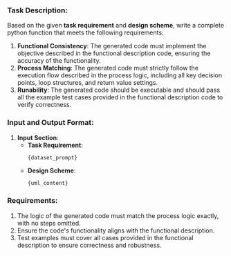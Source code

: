 ### Task Description:
Based on the given **task requirement** and **design scheme**, write a complete python function that meets the following requirements:

1. **Functional Consistency**: The generated code must implement the objective described in the functional description code, ensuring the accuracy of the functionality.
2. **Process Matching**: The generated code must strictly follow the execution flow described in the process logic, including all key decision points, loop structures, and return value settings.
3. **Runability**: The generated code should be executable and should pass all the example test cases provided in the functional description code to verify correctness.

### Input and Output Format:

1. **Input Section**:
   - **Task Requirement**:
     ```python
     {dataset_prompt}
     ```
   - **Design Scheme**:
     ```{uml_type}
     {uml_content}
     ```

### Requirements:
1. The logic of the generated code must match the process logic exactly, with no steps omitted.
2. Ensure the code's functionality aligns with the functional description.
3. Test examples must cover all cases provided in the functional description to ensure correctness and robustness.

